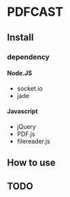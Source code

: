 # PDFCAST

## Install 

### dependency
#### Node.JS
* socket.io
* jade

#### Javascript
* jQuery
* PDF.js
* filereader.js

## How to use

## TODO

